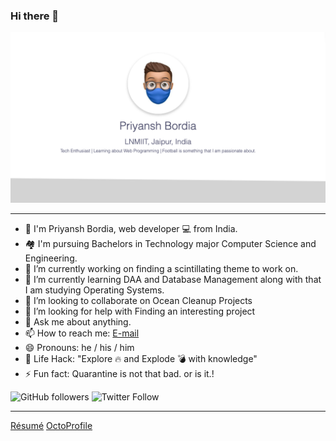 ### Hi there 👋


<!--
**PriyanshBordia/PriyanshBordia** is a ✨ _special_ ✨ repository because its `README.md` (this file) appears on your GitHub profile.
Here are some ideas to get you started:
-->
<img src = "https://github.com/PriyanshBordia/PriyanshBordia.github.io/blob/master/Cards/Screenshot%202021-04-25%20at%2011.08.32%20PM.png" />

<hr>

- 👋 I'm Priyansh Bordia, web developer 💻 from India.
- 🏘 I'm pursuing Bachelors in Technology major Computer Science and Engineering.
- 🔭 I’m currently working on finding a scintillating theme to work on.
- 🌱 I’m currently learning DAA and Database Management along with that I am studying Operating Systems.
- 👯 I’m looking to collaborate on Ocean Cleanup Projects
- 🤔 I’m looking for help with Finding an interesting project
- 💬 Ask me about <a href = "https://priyanshbordia.github.io" style="text-decoration: none !important;">anything</a>. 
- 📫 How to reach me: <a href = "mailto:priyanshbordia2@gmail.com">E-mail</a>
- 😄 Pronouns: he / his / him
- 🎯 Life Hack: "Explore 🔥 and Explode 💣 with knowledge"
- ⚡ Fun fact: Quarantine is not that bad. or is it.!

![GitHub followers](https://img.shields.io/github/followers/PriyanshBordia?label=Follow&style=social)
![Twitter Follow](https://img.shields.io/twitter/follow/priyanshbordia_?label=Follow&style=social)
<br>

<hr>

[Résumé](https://drive.google.com/file/d/1-QIbu3gUQHk2LxPiANF322I9xVQ4z-hl/view)
[OctoProfile](https://octoprofile.now.sh/user?id=PriyanshBordia)
<!--
<a href="https://github.com/PriyanshBordia" aria-label="Follow @PriyanshBordia on GitHub"><img  src="https://img.shields.io/badge/Follow👉-@PriyanshBordia-navy?style=for-the-badge"/>
</a>
-->
